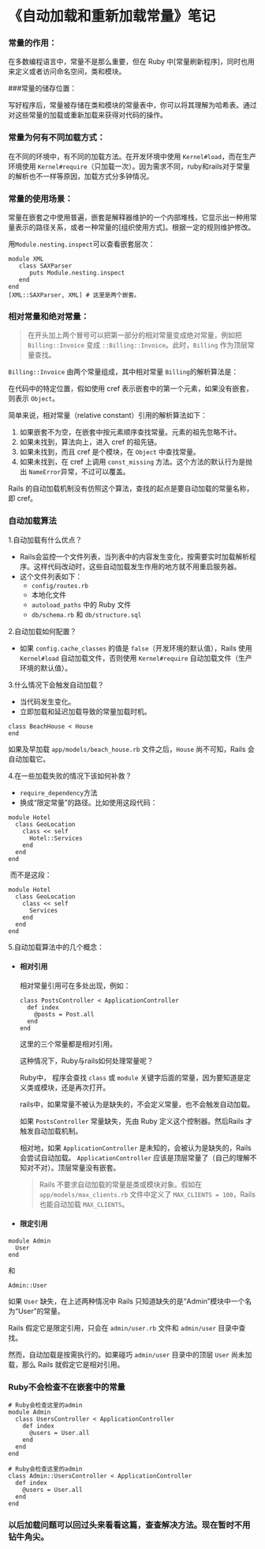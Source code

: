 # 《自动加载和重新加载常量》笔记

### 常量的作用：

在多数编程语言中，常量不是那么重要，但在 Ruby 中[常量刷新程序]，同时也用来定义或者访问命名空间，类和模块。

###常量的储存位置：

写好程序后，常量被存储在类和模块的常量表中，你可以将其理解为哈希表。通过对这些常量的加载或重新加载来获得对代码的操作。

### 常量为何有不同加载方式：

在不同的环境中，有不同的加载方法。在开发环境中使用 `Kernel#load`，而在生产环境使用 `Kernel#require`（只加载一次）。因为需求不同，ruby和rails对于常量的解析也不一样等原因，加载方式分多钟情况。

### 常量的使用场景：

常量在嵌套之中使用普遍，嵌套是解释器维护的一个内部堆栈，它显示出一种用常量表示的路径关系，或者一种常量的[组织使用方式]。根据一定的规则维护修改。

用`Module.nesting.inspect`可以查看嵌套层次：

```
module XML
   class SAXParser
      puts Module.nesting.inspect
   end
end
[XML::SAXParser, XML] # 这里是两个嵌套。
```

### 相对常量和绝对常量：

> 在开头加上两个冒号可以把第一部分的相对常量变成绝对常量，例如把`Billing::Invoice` 变成 `::Billing::Invoice`。此时，`Billing` 作为顶层常量查找。

`Billing::Invoice` 由两个常量组成，其中相对常量 `Billing`的解析算法是：

在代码中的特定位置，假如使用 cref 表示嵌套中的第一个元素，如果没有嵌套，则表示 `Object`。

简单来说，相对常量（relative constant）引用的解析算法如下：

1. 如果嵌套不为空，在嵌套中按元素顺序查找常量。元素的祖先忽略不计。
2. 如果未找到，算法向上，进入 cref 的祖先链。
3. 如果未找到，而且 cref 是个模块，在 `Object` 中查找常量。
4. 如果未找到，在 cref 上调用 `const_missing` 方法。这个方法的默认行为是抛出 `NameError`异常，不过可以覆盖。

Rails 的自动加载机制没有仿照这个算法，查找的起点是要自动加载的常量名称，即 cref。

### 自动加载算法

1.自动加载有什么优点？

- Rails会监控一个文件列表，当列表中的内容发生变化，按需要实时加载解析程序。这样代码改动时，这些自动加载发生作用的地方就不用重启服务器。
- 这个文件列表如下：
  - `config/routes.rb`
  - 本地化文件
  - `autoload_paths` 中的 Ruby 文件
  - `db/schema.rb` 和 `db/structure.sql`

2.自动加载如何配置？

- 如果 `config.cache_classes` 的值是 `false`（开发环境的默认值），Rails 使用 `Kernel#load` 自动加载文件，否则使用 `Kernel#require` 自动加载文件（生产环境的默认值）。

3.什么情况下会触发自动加载？

- 当代码发生变化。
- 立即加载和延迟加载导致的常量加载时机。

```
class BeachHouse < House
end
```

如果及早加载 `app/models/beach_house.rb` 文件之后，`House` 尚不可知，Rails 会自动加载它。

4.在一些加载失败的情况下该如何补救？

- `require_dependency`方法
- 换成“限定常量”的路径。比如使用这段代码：

```
module Hotel
  class GeoLocation
    class << self
      Hotel::Services
    end
  end
end
```

​       而不是这段：

```
module Hotel
  class GeoLocation
    class << self
      Services
    end
  end
end
```

5.自动加载算法中的几个概念：

- #### 相对引用

  相对常量引用可在多处出现，例如：

  ```
  class PostsController < ApplicationController
    def index
      @posts = Post.all
    end
  end
  ```

  这里的三个常量都是相对引用。

  这种情况下，Ruby与rails如何处理常量呢？

  Ruby中， 程序会查找 `class` 或 `module` 关键字后面的常量，因为要知道是定义类或模块，还是再次打开。

  rails中，如果常量不被认为是缺失的，不会定义常量，也不会触发自动加载。

  如果 `PostsController` 常量缺失，先由 Ruby 定义这个控制器。然后Rails 才触发自动加载机制。

  相对地，如果 `ApplicationController` 是未知的，会被认为是缺失的，Rails 会尝试自动加载。 `ApplicationController` 应该是顶层常量了（自己的理解不知对不对）。顶层常量没有嵌套。

  > Rails 不要求自动加载的常量是类或模块对象。假如在 `app/models/max_clients.rb` 文件中定义了 `MAX_CLIENTS = 100`，Rails 也能自动加载 `MAX_CLIENTS`。

- #### 限定引用

```
module Admin
  User
end
```

和

```
Admin::User
```

如果 `User` 缺失，在上述两种情况中 Rails 只知道缺失的是“Admin”模块中一个名为“User”的常量。

Rails 假定它是限定引用，只会在 `admin/user.rb` 文件和 `admin/user` 目录中查找。

然而，自动加载是按需执行的。如果碰巧 `admin/user` 目录中的顶层 `User` 尚未加载，那么 Rails 就假定它是相对引用。

### Ruby不会检查不在嵌套中的常量

```
# Ruby会检查这里的admin
module Admin
  class UsersController < ApplicationController
    def index
      @users = User.all
    end
  end
end

# Ruby会检查这里的admin
class Admin::UsersController < ApplicationController
  def index
    @users = User.all
  end
end
```

### 以后加载问题可以回过头来看看这篇，查查解决方法。现在暂时不用钻牛角尖。




